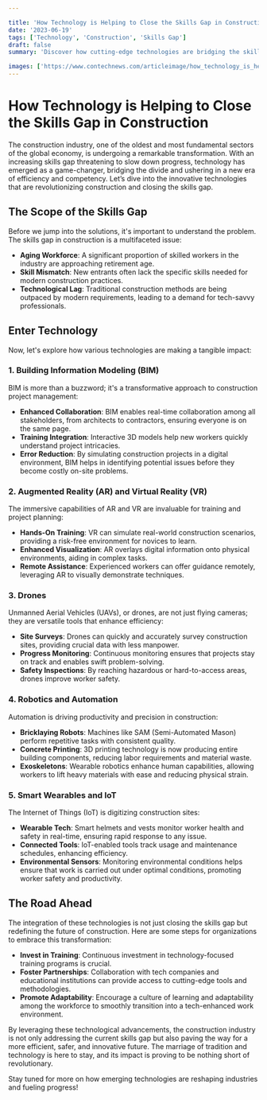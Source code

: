 ```yaml
---

title: 'How Technology is Helping to Close the Skills Gap in Construction'
date: '2023-06-19'
tags: ['Technology', 'Construction', 'Skills Gap']
draft: false
summary: 'Discover how cutting-edge technologies are bridging the skills gap in the construction industry, making projects more efficient and boosting workforce competency.'

images: ['https://www.contechnews.com/articleimage/how_technology_is_helping_to_close_the_skills_gap_in_construction.webp']
---
```


# How Technology is Helping to Close the Skills Gap in Construction

The construction industry, one of the oldest and most fundamental sectors of the global economy, is undergoing a remarkable transformation. With an increasing skills gap threatening to slow down progress, technology has emerged as a game-changer, bridging the divide and ushering in a new era of efficiency and competency. Let’s dive into the innovative technologies that are revolutionizing construction and closing the skills gap.

## The Scope of the Skills Gap

Before we jump into the solutions, it's important to understand the problem. The skills gap in construction is a multifaceted issue:

- **Aging Workforce**: A significant proportion of skilled workers in the industry are approaching retirement age.
- **Skill Mismatch**: New entrants often lack the specific skills needed for modern construction practices.
- **Technological Lag**: Traditional construction methods are being outpaced by modern requirements, leading to a demand for tech-savvy professionals.

## Enter Technology

Now, let's explore how various technologies are making a tangible impact:

### 1. **Building Information Modeling (BIM)**

BIM is more than a buzzword; it's a transformative approach to construction project management:

- **Enhanced Collaboration**: BIM enables real-time collaboration among all stakeholders, from architects to contractors, ensuring everyone is on the same page.
- **Training Integration**: Interactive 3D models help new workers quickly understand project intricacies.
- **Error Reduction**: By simulating construction projects in a digital environment, BIM helps in identifying potential issues before they become costly on-site problems.

### 2. **Augmented Reality (AR) and Virtual Reality (VR)**

The immersive capabilities of AR and VR are invaluable for training and project planning:

- **Hands-On Training**: VR can simulate real-world construction scenarios, providing a risk-free environment for novices to learn.
- **Enhanced Visualization**: AR overlays digital information onto physical environments, aiding in complex tasks.
- **Remote Assistance**: Experienced workers can offer guidance remotely, leveraging AR to visually demonstrate techniques.

### 3. **Drones**

Unmanned Aerial Vehicles (UAVs), or drones, are not just flying cameras; they are versatile tools that enhance efficiency:

- **Site Surveys**: Drones can quickly and accurately survey construction sites, providing crucial data with less manpower.
- **Progress Monitoring**: Continuous monitoring ensures that projects stay on track and enables swift problem-solving.
- **Safety Inspections**: By reaching hazardous or hard-to-access areas, drones improve worker safety.

### 4. **Robotics and Automation**

Automation is driving productivity and precision in construction:

- **Bricklaying Robots**: Machines like SAM (Semi-Automated Mason) perform repetitive tasks with consistent quality.
- **Concrete Printing**: 3D printing technology is now producing entire building components, reducing labor requirements and material waste.
- **Exoskeletons**: Wearable robotics enhance human capabilities, allowing workers to lift heavy materials with ease and reducing physical strain.

### 5. **Smart Wearables and IoT**

The Internet of Things (IoT) is digitizing construction sites:

- **Wearable Tech**: Smart helmets and vests monitor worker health and safety in real-time, ensuring rapid response to any issue.
- **Connected Tools**: IoT-enabled tools track usage and maintenance schedules, enhancing efficiency.
- **Environmental Sensors**: Monitoring environmental conditions helps ensure that work is carried out under optimal conditions, promoting worker safety and productivity.

## The Road Ahead

The integration of these technologies is not just closing the skills gap but redefining the future of construction. Here are some steps for organizations to embrace this transformation:

- **Invest in Training**: Continuous investment in technology-focused training programs is crucial.
- **Foster Partnerships**: Collaboration with tech companies and educational institutions can provide access to cutting-edge tools and methodologies.
- **Promote Adaptability**: Encourage a culture of learning and adaptability among the workforce to smoothly transition into a tech-enhanced work environment.

By leveraging these technological advancements, the construction industry is not only addressing the current skills gap but also paving the way for a more efficient, safer, and innovative future. The marriage of tradition and technology is here to stay, and its impact is proving to be nothing short of revolutionary.

Stay tuned for more on how emerging technologies are reshaping industries and fueling progress!